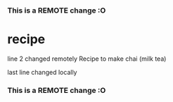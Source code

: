 ### This is a REMOTE change :O
# recipe
line 2 changed remotely
Recipe to make chai (milk tea)

last line changed locally
### This is a REMOTE change :O
